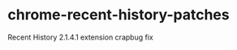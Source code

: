 chrome-recent-history-patches
=============================

Recent History 2.1.4.1 extension crapbug fix
